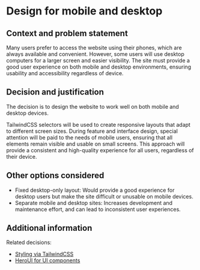 # Design for mobile and desktop

## Context and problem statement

Many users prefer to access the website using their phones, which are always
available and convenient. However, some users will use desktop computers for a
larger screen and easier visibility. The site must provide a good user
experience on both mobile and desktop environments, ensuring usability and
accessibility regardless of device.

## Decision and justification

The decision is to design the website to work well on both mobile and desktop
devices.

TailwindCSS selectors will be used to create responsive layouts that adapt to
different screen sizes. During feature and interface design, special attention
will be paid to the needs of mobile users, ensuring that all elements remain
visible and usable on small screens. This approach will provide a consistent
and high-quality experience for all users, regardless of their device.

## Other options considered

- Fixed desktop-only layout: Would provide a good experience for desktop users
  but make the site difficult or unusable on mobile devices.
- Separate mobile and desktop sites: Increases development and maintenance
  effort, and can lead to inconsistent user experiences.

## Additional information

Related decisions:

- [Styling via TailwindCSS](0009-madr-styling-via-tailwindcss.md)
- [HeroUI for UI components](0010-madr-heroui-for-ui-components.md)
